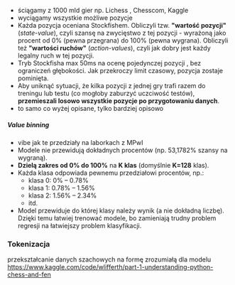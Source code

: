 
- ściągamy z 1000 mld gier np. Lichess , Chesscom, Kaggle 
- wyciągamy wszystkie możliwe pozycje 
- Każda pozycja oceniana Stockfishem. Obliczyli tzw. **"wartość pozycji"** (_state-value_), czyli szansę na zwycięstwo z tej pozycji - wyrażoną jako procent od 0% (pewna przegrana) do 100% (pewna wygrana). Obliczyli też **"wartości ruchów"** (_action-values_), czyli jak dobry jest każdy legalny ruch w tej pozycji. 
- Tryb Stockfisha max 50ms na ocenę pojedynczej pozycji , bez ograniczeń głębokości. Jak przekroczy limit czasowy, pozycja zostaje pominięta.
- Aby uniknąć sytuacji, że kilka pozycji z jednej gry trafi razem do treningu lub testu (co mogłoby zaburzyć uczciwość testów), **przemieszali losowo wszystkie pozycje po przygotowaniu danych**.
- to samo co wyżej opisane, tylko bardziej opisowo
##### Value binning
- vibe jak te przedziały na laborkach z MPwI
- Modele nie przewidują dokładnych procentów (np. 53,1782% szansy na wygraną).
- **Dzielą zakres od 0% do 100%** na **K klas** (domyślnie **K=128** klas).
- Każda klasa odpowiada pewnemu przedziałowi procentów, np.:
    - klasa 0: 0% – 0.78%    
    - klasa 1: 0.78% – 1.56%    
    - klasa 2: 1.56% – 2.34%   
    - itd.    
- Model przewiduje do której klasy należy wynik (a nie dokładną liczbę). Dzięki temu łatwiej trenować modele, bo zamieniają trudny problem regresji na łatwiejszy problem klasyfikacji.


### Tokenizacja
przekształcanie danych szachowych na formę zrozumiałą dla modelu 
https://www.kaggle.com/code/wlifferth/part-1-understanding-python-chess-and-fen




